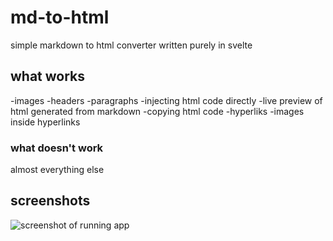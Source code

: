# md-to-html
simple markdown to html converter written purely in svelte

## what works
-images
-headers
-paragraphs
-injecting html code directly
-live preview of html generated from markdown
-copying html code
-hyperliks
-images inside hyperlinks

### what doesn't work
almost everything else

## screenshots

![screenshot of running app](https://cdn.discordapp.com/attachments/965779471275798569/1151273736037728367/Zrzut_ekranu_2023-09-12_o_23.50.31.png)
